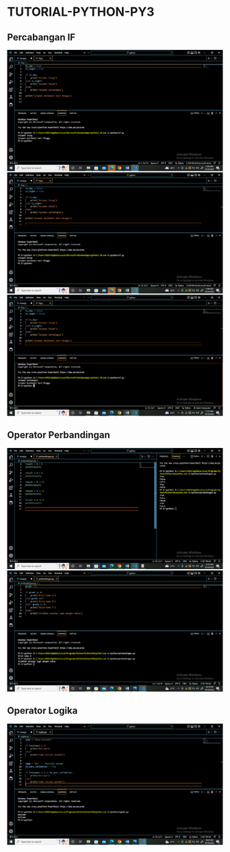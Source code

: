 # TUTORIAL-PYTHON-PY3

## Percabangan IF

<img src="https://github.com/rosalarasati/TUTORIAL-PYTHON-PY3/blob/main/if.1.png">

<img src="https://github.com/rosalarasati/TUTORIAL-PYTHON-PY3/blob/main/if.2.png">

<img src="https://github.com/rosalarasati/TUTORIAL-PYTHON-PY3/blob/main/if.3.png">


## Operator Perbandingan

<img src="https://github.com/rosalarasati/TUTORIAL-PYTHON-PY3/blob/main/banding.1.png">

<img src="https://github.com/rosalarasati/TUTORIAL-PYTHON-PY3/blob/main/banding.2.png">


## Operator Logika

<img src="https://github.com/rosalarasati/TUTORIAL-PYTHON-PY3/blob/main/logika.png">
